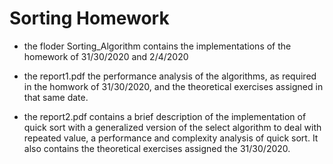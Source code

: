 # Sorting Homework 

* the floder Sorting_Algorithm contains the implementations of the homework of 31/30/2020 and 2/4/2020 

* the report1.pdf the performance analysis of the algorithms, as required in the homwork of  31/30/2020, and the theoretical exercises assigned in that same date. 

* the report2.pdf contains a brief description of the implementation of quick sort with a generalized version of the select algorithm to deal with repeated value, a performance and complexity analysis of quick sort. It also contains the theoretical exercises assigned the 31/30/2020.
